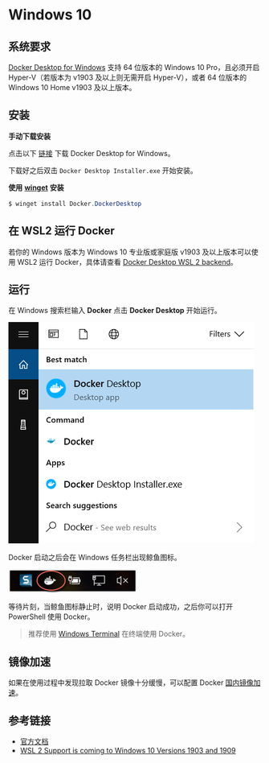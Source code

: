 # Windows 10

## 系统要求

[Docker Desktop for Windows](https://docs.docker.com/docker-for-windows/install/) 支持 64 位版本的 Windows 10 Pro，且必须开启 Hyper-V（若版本为 v1903 及以上则无需开启 Hyper-V），或者 64 位版本的 Windows 10 Home v1903 及以上版本。

## 安装

**手动下载安装**

点击以下 [链接](https://desktop.docker.com/win/main/amd64/Docker%20Desktop%20Installer.exe) 下载 Docker Desktop for Windows。

下载好之后双击 `Docker Desktop Installer.exe` 开始安装。

**使用** [**winget**](https://docs.microsoft.com/zh-cn/windows/package-manager/) **安装**

```powershell
$ winget install Docker.DockerDesktop
```

## 在 WSL2 运行 Docker

若你的 Windows 版本为 Windows 10 专业版或家庭版 v1903 及以上版本可以使用 WSL2 运行 Docker，具体请查看 [Docker Desktop WSL 2 backend](https://docs.docker.com/docker-for-windows/wsl/)。

## 运行

在 Windows 搜索栏输入 **Docker** 点击 **Docker Desktop** 开始运行。

![](../../.gitbook/assets/install-win-docker-app-search.png)

Docker 启动之后会在 Windows 任务栏出现鲸鱼图标。

![](../../.gitbook/assets/install-win-taskbar-circle.png)

等待片刻，当鲸鱼图标静止时，说明 Docker 启动成功，之后你可以打开 PowerShell 使用 Docker。

> 推荐使用 [Windows Terminal](https://docs.microsoft.com/zh-cn/windows/terminal/get-started) 在终端使用 Docker。

## 镜像加速

如果在使用过程中发现拉取 Docker 镜像十分缓慢，可以配置 Docker [国内镜像加速](mirror.md)。

## 参考链接

* [官方文档](https://docs.docker.com/docker-for-windows/install/)
* [WSL 2 Support is coming to Windows 10 Versions 1903 and 1909](https://devblogs.microsoft.com/commandline/wsl-2-support-is-coming-to-windows-10-versions-1903-and-1909/)
